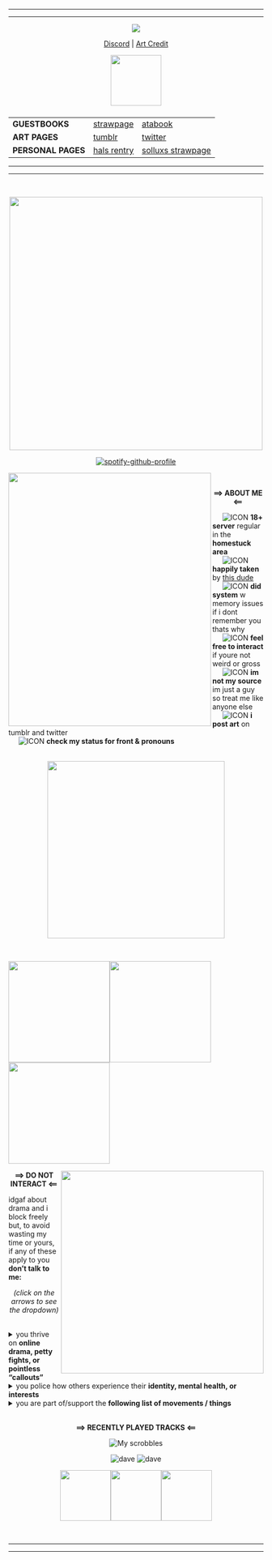 
<hr>
<hr>

*<p align=center>* ![](https://komarev.com/ghpvc/?username=Gatixan&style=plastic&color=e00707&label=peep+counter) 
*<p align=center>* [Discord](https://discord.gg/D8NmgD5v8Q) | [Art Credit](https://fruitegg.tumblr.com)<br>
*<p align=center>* <img src="https://file.garden/ZK4cpCacLGUL75Nl/sbahj" width="100" align="center"> <br>
<h3>
<table align="center">
 <tr>
   <td><b>GUESTBOOKS</b></td>
   <td><a href="halexe.straw.page">strawpage</a></td>
   <td><a href="https://gatixan.atabook.org">atabook</a></td>
 <tr>
    <td><b>ART PAGES</b></td>
    <td><a href="https://tumblr.com/gatixan">tumblr</a></td>
    <td><a href="https://twitter.com/gatixan">twitter</a></td>
  </tr>
  <tr>
    <td><b>PERSONAL PAGES</b></td>
    <td><a href="https://rentry.co/haldirkuu">hals rentry</a></td>
    <td><a href="https://gatixan.straw.page">solluxs strawpage</a></td>
  </tr>
</table>
  </p>
</h3>

<hr>
<hr>
<br>
<p align=center> <img src="https://file.garden/ZK4cpCacLGUL75Nl/welcom.jpg" width="500" align="center">
  
*<p align=center>* [![spotify-github-profile](https://spotify-github-profile.kittinanx.com/api/view?uid=syzapar9fkwrrwc8n81shqmo1&cover_image=true&theme=novatorem&show_offline=true&background_color=121212&interchange=false&bar_color=e32400&bar_color_cover=false)](https://github.com/kittinan/spotify-github-profile)

<img src="https://file.garden/ZK4cpCacLGUL75Nl/bathroom.png" width="400" height="500" align="left">

&nbsp;&nbsp;&nbsp;&nbsp; <p align=center> **==> ABOUT ME <==**

&nbsp;&nbsp;&nbsp;&nbsp; ![ICON](https://file.garden/ZK4cpCacLGUL75Nl/daveicon.gif) **18+ server** regular in the **homestuck area**       
&nbsp;&nbsp;&nbsp;&nbsp; ![ICON](https://file.garden/ZK4cpCacLGUL75Nl/daveicon.gif) **happily taken** by [this dude](https://github.com/dirkuu)      
&nbsp;&nbsp;&nbsp;&nbsp; ![ICON](https://file.garden/ZK4cpCacLGUL75Nl/daveicon.gif) **did system** w memory issues if i dont remember you thats why            
&nbsp;&nbsp;&nbsp;&nbsp; ![ICON](https://file.garden/ZK4cpCacLGUL75Nl/daveicon.gif) **feel free to interact** if youre not weird or gross         
&nbsp;&nbsp;&nbsp;&nbsp; ![ICON](https://file.garden/ZK4cpCacLGUL75Nl/daveicon.gif) **im not my source** im just a guy so treat me like anyone else     
&nbsp;&nbsp;&nbsp;&nbsp; ![ICON](https://file.garden/ZK4cpCacLGUL75Nl/daveicon.gif) **i post art** on tumblr and twitter             
&nbsp;&nbsp;&nbsp;&nbsp; ![ICON](https://file.garden/ZK4cpCacLGUL75Nl/daveicon.gif) **check my status for front & pronouns**       
&nbsp;&nbsp;&nbsp;&nbsp;
*<p align=center>* <img src="https://file.garden/ZK4cpCacLGUL75Nl/awyeahbitches.gif" width="350" align="center">

&nbsp;&nbsp;&nbsp;&nbsp;
*<p align=left>* <img src="https://file.garden/ZK4cpCacLGUL75Nl/Pieceofshit.webp" width="200"><img src="https://file.garden/ZK4cpCacLGUL75Nl/Pieceofshit.webp" width="200"><img src="https://file.garden/ZK4cpCacLGUL75Nl/Pieceofshit.webp" width="200">
<br clear="all">

<img src="https://file.garden/ZK4cpCacLGUL75Nl/ecocnomy.png" width="400" align="right">

*<p align=center>* **==> DO NOT INTERACT <==**<br>
*<p align=left>* idgaf about drama and i block freely but, to avoid wasting my time or yours, if any of these apply to you <strong>don’t talk to me:</strong><br>
*<p align=center>* *(click on the arrows to see the dropdown)*
<br>
<br>

<details>
<summary>you thrive on <strong>online drama, petty fights, or pointless “callouts”</strong></summary>
  
  <br>
  
    • i dont care whos “canceled” this week. dont involve me in it.
      ◦ i dislike mass-harassment campaigns/campaigners and i dont want to hear about it
      
    • this also applies to judgmental, passive-aggressive, or mean-spirited people
    
</details>

<details>
<summary> you police how others experience their <strong>identity, mental health, or interests </strong></summary>
  
  <br>
  
    • this includes people who invalidate fakeclaim or dislike systems without basis
      ◦ if you havent read a single book on the subject i dont trust you to decide
      which systems are "real" or "acceptable"
      ◦ if you think it’s your job to tell people how they should exist youre probably annoying
      
</details>

<details>
<summary> you are part of/support the <strong>following list of movements / things</strong></summary>
  
  <br>
  
    • racism / xenophobia
      ◦  zionism, antisemitism, islamophobia, racism, neonazism, white supremacy, etc.
      
    • exclusionism
      ◦ TERF, SWERF, transmedicalism, aphobia/biphobia/any kind of identity-exclusionist -phobia, LGB, etc.
      
    • apoliticism
      ◦ mostly if you whine about people discussing politics like a baby if youre just living your life minding your
        own business i dont really care
      
    • anti-intellectualism / anti-science movements
     ◦ endogenic "plurality," trans-disabled, anti-recovery, HRT fearmongerers and delusion enablers.
  </details>
&nbsp;&nbsp;&nbsp;&nbsp;

<br clear="all">

*<p align=center>* **==> RECENTLY PLAYED TRACKS <==** <br>
*<p align=center>*![My scrobbles](https://lastfm-recently-played.vercel.app/api?user=photolatry&width=500&header_style=compact_stats_only&border_radius=5)</p>
*<p align=center>* ![dave](https://file.garden/ZK4cpCacLGUL75Nl/daveshine.gif) ![dave](https://file.garden/ZK4cpCacLGUL75Nl/didsomeone.gif)</p>
*<p align=center>*  <img src="https://file.garden/ZK4cpCacLGUL75Nl/bumpin.gif" width="100"><img src="https://file.garden/ZK4cpCacLGUL75Nl/puppetassdrown.gif" width="100"><img src="https://file.garden/ZK4cpCacLGUL75Nl/puppetkiller.gif" width="100"> </p>

<br clear="all">

<hr>
<hr>
